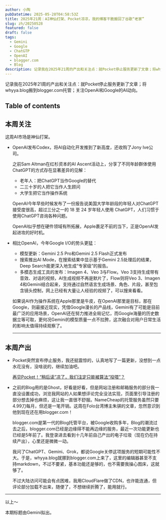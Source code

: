 ```yaml
---
author: 小陶
pubDatetime: 2025-05-28T04:58:53Z
title: 2025年21周：AI神仙打架、Pocket凉凉，我的博客干脆搬回了谷歌“老家”
slug: zh/20250528
featured: false
draft: false
tags:
  - Gemini
  - Google
  - ChatGTP
  - OpenAI
  - blogger.com
  - Blog
description: 记录我在2025年21周的产出和关注点：就Pocket停止服务更新了文章；将whyya.blog搬到blogger.com托管；关注OpenAI和Google的AI动向。
---
```


记录我在2025年21周的产出和关注点：就Pocket停止服务更新了文章；将whyya.blog搬到blogger.com托管；关注OpenAI和Google的AI动向。

## Table of contents



## 本周关注

这周AI市场是神仙打架。

- OpenAI发布Codex，将AI自动化开发推到了新高度，还收购了Jony Ive公司。
  
    之前Sam Altman在红杉资本的AI Ascent活动上，分享了不同年龄群体使用ChatGPT的方式存在显著差异的见解：
    
    - 老年人：把ChatGPT当作Google的替代
    - 二三十岁的人把它当作人生顾问
    - 大学生把它当作操作系统
    
    OpenAI今年早些时候发布了一份报告说美国大学年龄段的年轻人对ChatGPT接受度很高，超过三分之一的 18 至 24 岁年轻人使用 ChatGPT，人们习惯于使用ChatGPT咨询各种问题。
    
    OpenAI似乎想在硬件领域有所拓展，Apple裹足不前的当下，正是OpenAI发起进攻的好时机。
    
- 相比OpenAI，今年Google I/O的势头更猛：
    - 模型更新：Gemini 2.5 Pro和Gemini 2.5 Flash正式发布
    - 搜索推出AI Mode，在搜索结果中显示基于Gemini 2.5处理后的结果，Deep Search能更深入地生成“专家级”的报告。
    - 多模态生成工具的发布：Imagen 4、Veo 3与Flow。Veo 3支持生成带有音效、对话的视频，AI生成视频不再是默片了，Flow则将Veo 3、Imagen 4和Gemini结合起来，支持通过自然语言生成场景、角色、片段，甚至包含镜头控制，网上已经有大量让人经验的视频了，可以搜来看看。
    
    如果说AI作为操作系统在Apple那里是牛皮，在OpenAI那里是目标，那在Google，则最接近现实，凭借Google漫长的产品线，Gemini有了可能是目前最广泛的应用场景，OpenAI还在努力推进全局记忆，而Google海量的历史数据立等可取，更何况Gemini的模型质量一点不拉胯，这次融合对用户日常生活的影响太值得持续观察了。
    
    ---

## 本周产出

- Pocket突然宣布停止服务，我还挺震惊的，认真地写了一篇更新，没想到一点水花没有，没啥说的，继续加油吧。
  
    [再见Pocket！“稍后读”凉了，我们注定只能被算法“投喂”？](https://blog.whyya.blog/2025/05/pocket.html)
    
- 之前的Blog用的是Ghost，好看是好看，但是网站注册和邮箱服务的部分我一直没设置成功，浏览我网站的人如果想评论完全没法实现，页面里引导注册的部分想去掉也麻烦，这让我一直很不舒服。NameCheap的托管服务虽然只要4.99刀每月，但还是一笔开销。这周在Folo台湾博主朱骐的文章，忽然意识到他到现在还在用blogger.com！
  
    blogger.com是第一代的Blog托管平台，被Google收购多年，Blog的潮流过去之后，blogger.com已经是边缘得不能再边缘的服务，最近一次功能更新也已经是5年前了。我登录进去看到十几年前自己产出的电子垃圾（现在仍在持续产出），心里还是微微一动。
    
    我问了ChatGPT、Gemini、Grok，都说Google关停这项服务的短期可能性不大。于是，whyya.blog就挪到blogger.com上来了，这里的编辑器甚至不支持markdown，不过不要紧，基本功能还是够的，也不需要我操心图床，这就够了。
    
    不过大陆访问可能会有点困难，我用CloudFlare做了CDN，也许能连通，但评论部分加载不出来，随便了，不想继续折腾了，能用就行。
    
---

以上～

本期标题由Gemini拟出。